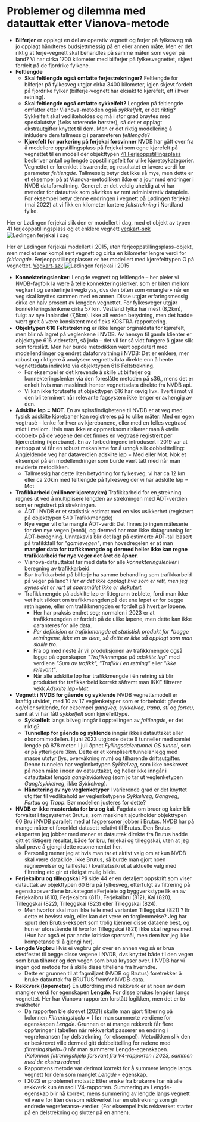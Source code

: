 # Problemer og dilemma med datauttak etter Vianova-metode


  * **Bilferjer** er opplagt en del av operativ vegnett og ferjer på fylkesveg må jo opplagt håndteres budsjettmessig på en eller annen måte. Men er det riktig at ferje-vegnett skal behandles på samme måten som veger på land? Vi har cirka 1700 kilometer med bilferjer på fylkesvegnettet, skjevt fordelt på de fjordrike fylkene. 
  * **Feltlengde**
    * **Skal feltlengde også omfatte ferjestrekninger?** Feltlengde for bilferjer på fylkesveg utgjør cirka 3400 kilometer, igjen skjevt fordelt på fjordrike fylker (bilferje-vegnett har eksakt to kjørefelt, ett i hver retning).
    * **Skal feltlengde også omfatte sykkelfelt?** Lengden på feltlengde omfatter etter Vianova-metoden også _sykkelfelt_, er det riktig? Sykkelfelt skal vedlikeholdes og må i stor grad brøytes med spesialutstyr (f.eks roterende børster), så det er opplagt ekstrautgifter knyttet til dem. Men er det riktig modellering å inkludere dem tallmessig i parameteren _feltlengde_?
    * **Kjørefelt for parkering på ferjekai  forsvinner** NVDB har gått over fra å modellere oppstillingsplass på ferjekai som egne kjørefelt på vegnettet til en modell der objekttypen [41 Ferjeoppstillingsplass](https://datakatalogen.atlas.vegvesen.no/#/41/Ferjeoppstillingsplass) beskriver antall og lengde oppstillingsfelt for ulike kjøretøykategorier. Vegnettet er forenklet tilsvarende, og resultatet er lavere verdi for parameter _feltlengde_. Tallmessig betyr det ikke så mye, men dette er et eksempel på at Vianova-metodikken ikke er a jour med endringer i NVDB dataforvaltning. Generelt er det veldig uheldig at vi har metoder for datauttak som påvirkes av rent administrativ datapleie. For eksempel betyr denne endringen i vegnett på Lødingen ferjekai (mai 2022) at vi fikk en kilometer kortere _feltstrekning_ i Nordland fylke. 

Her er Lødingen ferjekai slik den er modellert i dag, med et objekt av typen 41 ferjeoppstillingsplass og et enklere vegnett [vegkart-søk](https://vegkart.atlas.vegvesen.no/#kartlag:geodata/@540701,7590108,14/hva:!(id~41)~/hvor:(vegsystemreferanse~!RV85)~/vegnett:metrering~+()~/valgt:728274016:41)
![Lødingen ferjekai i dag](./bilder/lødingenFK-idag.png)

Her er Lødingen ferjekai modellert i 2015, uten ferjeoppstillingsplass-objekt, men med et mer komplisert vegnett og cirka en kilometer lengre verdi for _feltlengde_. Ferjeoppstillingsplasser er her modellert med kjørefelttypen O på vegnettet. [Vegkart-søk](https://vegkart.atlas.vegvesen.no/#kartlag:nib/@540733,7590055,15/vegnett:metrering~+()~/vegsystemreferanse:541194.761:7590049.972/n%C3%A5r:*2015-08-30~) 
![Lødingen ferjekai i 2015](./bilder/lødingenFK-2015.png)
  * **Konnekteringslenker**: Lengde vegnett og feltlengde – her pleier vi NVDB-fagfolk la være å telle konnekteringslenker, som er biten mellom vegkant og senterlinje i vegkryss, dvs den biten som «mangler» når en veg skal knyttes sammen med en annen. Disse utgjør erfaringsmessig cirka en halv prosent av lengden vegnettet. For fylkesveger utgjør konnekteringslenkene cirka 57 km. Vestland fylke har mest (8,2km), fulgt av nye Innlandet (7,5km). Ikke all verden betydning, men det hadde vært greit å være konsistent med f.eks KOSTRA-rapportering.
  * **Objektypen 616 Feltstrekning** er ikke lenger orginaldata for kjørefelt, men blir nå lagret på veglenkene i NVDB. Av hensyn til gamle klienter er objekttype 616 videreført, så joda – det vil for så vidt fungere å gjøre slik som foreslått. Men her burde metodikken vært oppdatert med modellendringer og endret dataforvaltning i NVDB: Det er enklere, mer robust og riktigere å analysere vegnettsdata direkte enn å hente vegnettsdata indirekte via objekttypen 616 Feltstrekning. 
    * For eksempel er det krevende å skille ut bilferjer og konnekteringslenker via den foreslåtte metoden på s36., mens det er enkelt hvis man maskinelt henter vegnettsdata direkte fra NVDB api. 
    * Vi kan ikke forutsette at objekttypen 616 har «evig liv». Tvert i mot vil den bli terminert når relevante fagsystem ikke lenger er avhengig av den.
  * **Adskilte løp = MOT**. En av spissfindighetene til NVDB er at veg med fysisk adskilte kjørebaner kan registreres på to ulike måter: Med en egen vegtrasé – lenke for hver av kjørebanene, eller med en felles vegtrasé midt i mellom. Hvis man ikke er oppmerksom risikerer man å «telle dobbelt» på de vegene der det finnes en vegtrasé registrert per kjøreretning (kjørebane). En av forbedringene introdusert i 2019 var at nettopp at vi får en robust mekanisme for å unngå slik dobbelttelling: Angjeldende veg har dataverdien adskilte løp = Med eller Mot. Nok et eksempel på en modellendringer som burde vært tatt med når man reviderte metodikken. 
    * Tallmessig har dette liten betydning for fylkesveg, vi har ca 12  km eller ca 20km med feltlengde på fylkesveg der vi har adskilte løp = Mot 
  * **Trafikkarbeid (millioner kjøretøykm)** Trafikkarbeid for en strekning regnes ut ved å multiplisere lengden av strekningen med ÅDT-verdien som er registrert på strekningen.  
    * ÅDT i NVDB er et statistisk estimat med en viss usikkerhet (registrert på objekttypen 540 Trafikkmengde)
    * Nye veger vil ofte mangle ÅDT-verdi: Det finnes jo ingen måleserie for den nye vegen (ennå), og dermed har man ikke datagrunnlag for ÅDT-beregning. Unntaksvis blir det lagt på estimerte ÅDT-tall basert på trafikktall for _"gamlevegen"_, men hovedregelen er at man **mangler data for trafikkmengde og dermed heller ikke kan regne trafikkarbeid for nye veger det året de åpner.** 
    * Vianova-datauttaket tar med data for alle _konnekteringslenker_ i beregning av trafikkarbeid. 
    * Bør trafikkarbeid på bilferje ha samme behandling som trafikkarbeid på veger på land? _Her er det ikke opplagt hva som er rett, men jeg synes det er rart at spørsmålet ikke er diskutert._
    * Trafikkmengde på adskilte løp er littegrann trøblete, fordi man ikke vet helt sikkert om trafikkmengden på det ene løpet er for begge retningene, eller om trafikkmengden er fordelt på hvert av løpene. 
      * Her har praksis endret seg; normalen i 2023 er at trafikkmengden er fordelt på de ulike løpene, men dette kan ikke garanteres for alle data. 
      * _Per definisjon er trafikkmengde et statistisk produkt for **begge retningene*, ikke en av dem, så dette er ikke så opplagt som man skulle tro_. 
      * Fra og med neste år vil produksjonen av trafikkmengde også legge på egenskapen _"Trafikkmengde på adskilte løp"_ med verdiene _"Sum av trafikk", "Trafikk i en retning"_ eller _"Ikke relevant"_. 
      * Når alle adskilte løp har trafikkmengde i én retning så blir produktet for trafikkarbeid korrekt såfremt man IKKE filtrerer vekk _Adskilte løp=Mot_.  
  * **Vegnett i NVDB for gående og syklende** NVDB vegnettsmodell er kraftig utvidet, med 10 av 17 veglenketyper som er forbeholdt gående og/eller syklende, for eksempel _gangveg, sykkelveg, trapp, sti_ og _fortau_, samt at vi har fått _sykkelfelt_ som kjørefelttype. 
    * **Sykkelfelt** langs bilveg inngår i opptellingen av _feltlengde_, er det riktig? 
    * **Tunnelløp for gående og syklende** inngår ikke i datauttaket eller økonomimodellen. I juni 2023 utgjorde dette 6 tunneller med samlet lengde på 878 meter. I juli åpnet _Fyllingsdalentunnel GS tunnel_, som er på ytterligere 3km. Dette er et komplisert tunnelanlegg med masse utstyr (lys, overvåkning m.m) og tilhørende driftsutgifter. Denne tunnelen har veglenketypen _Sykkelveg_, som ikke beskrevet på noen måte i noen av datauttaket, og heller ikke inngår i datauttaket _lengde gang/sykkelveg_ (som jo tar ut veglenketypen _Gang/sykkelveg_, ikke _Sykkelveg_). 
    * **Håndtering av nye veglenketyper** I varierende grad er det knyttet utgifter til vedlikehold av veglenketypene _Sykkelveg_, _Gangveg_, _Fortau_ og _Trapp_. Bør modellen justeres for dette?  
  * **NVDB er ikke masterdata for bru og kai**. Fagdata om bruer og kaier blir forvaltet i fagsystemet Brutus, som maskinelt ajourholder objekttypen 60 Bru i NVDB parallelt med at fagpersoner jobber i Brutus. NVDB har på mange måter et forenklet datasett relativt til Brutus. Den Brutus-eksperten jeg jobber med mener et datauttak direkte fra Brutus hadde gitt et riktigere resultat, både for bru, ferjekai og tilleggskai, uten at jeg skal prøve å gjengi dette resonementet her. 
    * Personlig mener jeg at hvis man tar et aktivt valg om at kun NVDB skal være datakilde, ikke Brutus, så burde man gjort noen regneøvelser og tallfestet / kvalitetssikret at aktuelle valg med filtrering etc gir et riktigst mulig bilde. 
  * **Ferjekaibru og tilleggskai** På side 44 er en detaljert oppskrift som viser datauttak av objekttypen 60 Bru på fylkesveg, etterfulgt av filtrering på egenskapsverdiene brukategori=Ferjeleie og byggverkstype lik en av Ferjekaibru (810), Ferjekaibru (811), Ferjekaibru (812), Kai (820), Tilleggskai (822), Tilleggskai (823) eller Tilleggskai (824). 
    * Men hvorfor skal man ikke telle med varianten Tilleggskai (821) ? Er dette et bevisst valg, eller kan det være en forglemmelse? Jeg har spurt den Brutus-ekspert som trolig kjenner disse dataene best, og hun er uforstående til hvorfor Tilleggskai (821) ikke skal regnes med. (Hun har også et par andre kritiske spørsmål, men dem har jeg ikke kompetanse til å gjengi her). 
  * **Lengde Vegbru** Hvis ei vegbru går over en annen veg så er brua stedfestet til begge disse vegene i NVDB, dvs knyttet både til den vegen 
  som brua tilhører og den vegen som brua krysser over. I NVDB har vi ingen god metode for å skille disse tilfellene fra hverndre. 
    * Dette er grunnen til at fagmiljøet (NVDB og Brutus) foretrekker å bruke datauttak fra BRUTUS fremfor NVDB-data. 
  * **Rekkverk (løpemeter)** En utfordring med rekkverk er at noen av dem mangler verdi for egenskapen **Lengde**. For disse brukes lengden langs vegnettet. Her har Vianova-rapporten forstått logikken, men det er to svakheter
    * Da rapporten ble skrevet (2021) skulle man gjort filtrering på kolonnen _Filtreringshjelp = 1_ før man summerte verdiene for egenskapen _Lengde_. Grunnen er at mange rekkverk får flere oppføringer i tabellen når rekkverket passerer en endring i vegreferansen (ny delstrekning, for eksempel). Metodikken slik den er beskrevet ville dermed gitt dobbelttelling for radene med _filtreringshjelp=0_ når man summerer Lengde-egenskapen. _(Kolonnen filtreringshjelp forsvant fra V4-rapporten i 2023, sammen med de ekstra radene)_ 
    * Rapportens metode var derimot korrekt for å summere lengde langs vegnett for dem som manglet _Lengde_ - egenskap. 
    * I 2023 er problemet motsatt: Etter ønske fra brukerne har nå alle rekkverk kun én rad i V4-rapporten. Summering av Lengde-egenskap blir nå korrekt, mens summering av lengde langs vegnett vil være for liten dersom rekkverket har en utstrekning som gir endrede vegreferanse-verdier. (For eksempel hvis rekkverket starter på en delstrekning og slutter på en annen).  